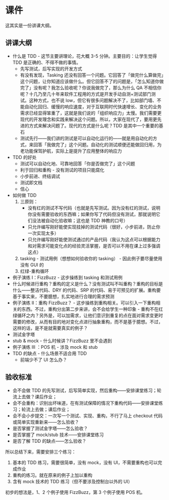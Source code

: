# 课件

这其实是一份讲课大纲。

## 讲课大纲

* 什么是 TDD - 这节主要讲理论，花大概 3-5 分钟。主要目的：让学生觉得 TDD 是正确的、不得不做的事情。
  * 先写测试，后写实现的开发方式
  * 有没有发现，Tasking 还没有回答一个问题。它回答了「做完什么算做完」这个问题，让你知道应该做什么。但它回答不了的问题是，「怎么知道你做完了」没有呢？我怎么验收呢？你说我做完了，那么为什么 QA 不相信你呢？十几乃至几十年来软件工程用的方式是开发手动自测+测试部门测试。这种方式，也不说 low，但它有很多问题解决不了，比如部门墙、不能自动化回归、缓慢的响应速度，对于互联网时代快速增长、变化的业务需求已经显得笨重了，这就是我们说的「组织响应力」太慢。我们需要更现代的开发理念和实践来解决这个问题。所以，大家在现代了，要用更先进的方式来解决问题了。现代的方式是什么呢？TDD 是其中一个重要的基石
  * 测试先行——我们讲的测试是可以自动化运行的——就是用自动化的方式，来回答「我做完了」这个问题。自动化的测试顺便还能做回归用，为老功能保驾护航，实际上是提升了应用整体的响应力
* TDD 的好处
  * 测试可以自动化地、可靠地回答「你是否做完了」这个问题
  * 利于回归和重构 - 没有测试的项目只能腐化
  * 小步前进、终结调试
  * 测试即文档
  * 信心
* 如何做 TDD
  1.  三原则：
      * 没有红的测试不写代码（也就是先写测试。因为没有红的测试，说明你没有需要验收的东西嘛；如果你写了代码但没有测试，那就说明它们没法被自动化验收嘛；这也是 TDD 神教的口号）
      * 只允许编写刚好能使实现挂掉的测试代码（很好，小步前进，防止你一次实现太多）
      * 只允许编写刚好能使测试通过的产品代码（我认为这点可以根据能力和对需求可能变化点的经验灵活掌握，是否可以不用在课上过多强调这点）
  2.  tasking - 测试用例（想想如何验收你的 tasking） - 因此例子要尽量使用没有 GUI 的
  3.  红绿-重构循环
* 例子演练 I：FizzBuzz - 这步操练到 tasking 和测试用例
* 什么时候进行重构？重构的定义是什么？没有测试叫不叫重构？重构的目标是什么——整洁代码、DRY 的代码、SRP 的代码、易于可预见的扩展。重构要基于事实来，不要臆想，扎实地进行合理的需求预测
* 例子演练 II：重构 FizzBuzz？ - 这步操练到重构相关。可以引入一下重构相关的东西。不过，重构分出第二步来讲，会不会给学生一种印象 - 重构不在红绿循环之内？另外是，可以加需求，让他们意识到重复的点在面对需求变更时需要的修改，从而有目的地对变化点进行抽象重构，而不是基于臆想。不过，这样的话，是不是就需要真实的例子？
* 测试金字塔
* stub & mock - 什么时候讲？FizzBuzz 里不会遇到
* 例子演练 III ：POS 机 - 涉及 mock 和 stub
* TDD 的缺点 - 什么场景不适合用 TDD
  * 前端少不了 UI 怎么办？

## 验收标准

* 会不会做 TDD 的先写测试，后写简单实现，然后重构——安排课堂练习；轮流上去做？课后作业；
* 会不会重构：识别出坏味道，在有测试保障的情况下重构代码——安排课堂练习；轮流上去做；课后作业；
* 会不会小步提交：一次写一个测试、实现、重构，不行了马上 checkout 代码或简单实现重新来——怎么验收？
* 是否掌握了测试金字塔——怎么验收？
* 是否掌握了 mock/stub 技术——安排课堂练习
* 是否了解 TDD 的缺点——怎么验收？

所以总结下来，需要安排三个练习：

1.  基本的 TDD 练习，需要很简单，没有 mock，没有 UI，不需要重构也可以完成作业
2.  重构的练习。就在原来的例子上加以重构
3.  含有 mock 技术的 TDD 练习（但不要涉及控制台以外的 UI）

初步的想法是，1、2 个例子使用 FizzBuzz，第 3 个例子使用 POS 机。

